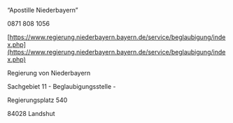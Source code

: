 “Apostille Niederbayern”

0871 808 1056

[https://www.regierung.niederbayern.bayern.de/service/beglaubigung/index.php](https://www.regierung.niederbayern.bayern.de/service/beglaubigung/index.php)

Regierung von Niederbayern

Sachgebiet 11 - Beglaubigungsstelle -

Regierungsplatz 540

84028 Landshut



